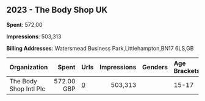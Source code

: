 ## 2023 - The Body Shop UK 
**Spent**: 572.00

**Impressions**: 503,313

**Billing Addresses**: Watersmead Business Park,Littlehampton,BN17 6LS,GB

|Organization|Spent|Urls|Impressions|Genders|Age Brackets|Country Codes|
|:---|---:|:---|---:|:---|:---|:---|
|The Body Shop Intl Plc|572.00 GBP|[0](https://www.snap.com/political-ads/asset/bcfb5ca93b8b3f8cf5f82f3c6acb2094fa90f0a6e9114691a8eec8efa00e506b?mediaType=mp4)|503,313||15-17|united kingdom|
